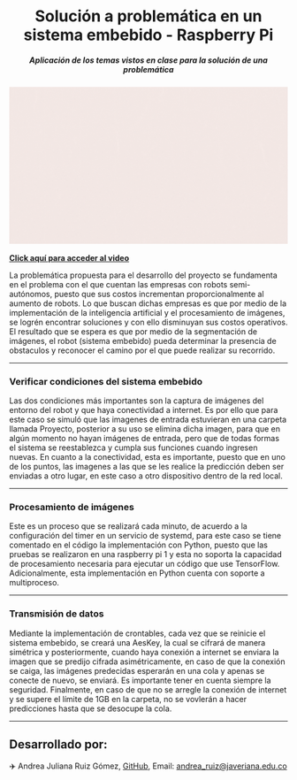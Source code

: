 <h1 align="center"> Solución a problemática en un sistema embebido - Raspberry Pi </h1>
<h5 align="center">Aplicación de los temas vistos en clase para la solución de una problemática</h5>

</p>
<p align="center">
<img src ="./media/RPI.gif" alt="Logo" width="1200"/>
</p>

[**Click aquí para acceder al video**](https://youtu.be/VP4K52_BhYk)

La problemática propuesta para el desarrollo del proyecto se fundamenta en el problema con el que cuentan las empresas con robots semi-autónomos, puesto que sus costos incrementan proporcionalmente al aumento de robots. Lo que buscan dichas empresas es que por medio de la implementación de la inteligencia artificial y el procesamiento de imágenes, se logrén encontrar soluciones y con ello disminuyan sus costos operativos. El resultado que se espera es que por medio de la segmentación de imágenes, el robot (sistema embebido) pueda determinar la presencia de obstaculos y reconocer el camino por el que puede realizar su recorrido.

---
<h3 align="left"> Verificar condiciones del sistema embebido </h3>

Las dos condiciones más importantes son la captura de imágenes del entorno del robot y que haya conectividad a internet. Es por ello que para este caso se simuló que las imagenes de entrada estuvieran en una carpeta llamada Proyecto, posterior a su uso se elimina dicha imagen, para que en algún momento no hayan imágenes de entrada, pero que de todas formas el sistema se reestablezca y cumpla sus funciones cuando ingresen nuevas. En cuanto a la conectividad, esta es importante, puesto que en uno de los puntos, las imagenes a las que se les realice la predicción deben ser enviadas a otro lugar, en este caso a otro dispositivo dentro de la red local.

---
<h3 align="left"> Procesamiento de imágenes </h3>

Este es un proceso que se realizará cada minuto, de acuerdo a la configuración del timer en un servicio de systemd, para este caso se tiene comentado en el código la implementación con Python, puesto que las pruebas se realizaron en una raspberry pi 1 y esta no soporta la capacidad de procesamiento necesaria para ejecutar un código que use TensorFlow. Adicionalmente, esta implementación en Python cuenta con soporte a multiproceso.

---
<h3 align="left"> Transmisión de datos </h3>

Mediante la implementación de crontables, cada vez que se reinicie el sistema embebido, se creará una AesKey, la cual se cifrará de manera simétrica y posteriormente, cuando haya conexión a internet se enviara la imagen que se predijo cifrada asimétricamente, en caso de que la conexión se caiga, las imágenes predecidas esperarán en una cola y apenas se conecte de nuevo, se enviará. Es importante tener en cuenta siempre la seguridad. Finalmente, en caso de que no se arregle la conexión de internet y se supere el límite de 1GB en la carpeta, no se vovlerán a hacer predicciones hasta que se desocupe la cola.

---
<h2 align="left"> Desarrollado por: </h2>

✈️ Andrea Juliana Ruiz Gómez, [GitHub](https://github.com/andrearuizg), Email: andrea_ruiz@javeriana.edu.co
